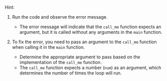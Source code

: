 Hint:

1. Run the code and observe the error message.
   - The error message will indicate that the `call_me` function expects an argument, but it is called without any arguments in the `main` function.

2. To fix the error, you need to pass an argument to the `call_me` function when calling it in the `main` function.
   - Determine the appropriate argument to pass based on the implementation of the `call_me` function.
   - The `call_me` function expects a number (`num`) as an argument, which determines the number of times the loop will run.
